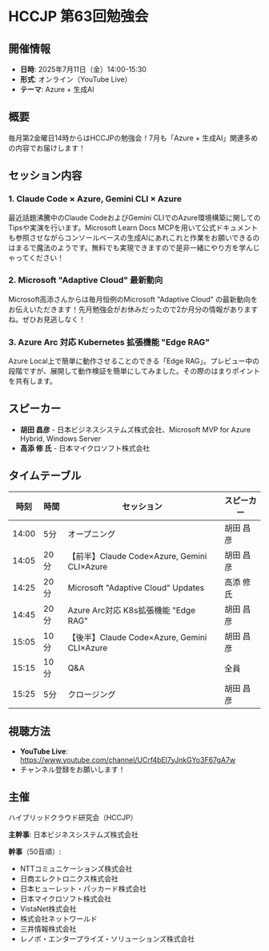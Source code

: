 # HCCJP 第63回勉強会

## 開催情報

- **日時**: 2025年7月11日（金）14:00-15:30
- **形式**: オンライン（YouTube Live）
- **テーマ**: Azure + 生成AI

## 概要

毎月第2金曜日14時からはHCCJPの勉強会！7月も「Azure + 生成AI」関連多めの内容でお届けします！

## セッション内容

### 1. Claude Code × Azure, Gemini CLI × Azure

最近話題沸騰中のClaude CodeおよびGemini CLIでのAzure環境構築に関してのTipsや実演を行います。Microsoft Learn Docs MCPを用いて公式ドキュメントも参照させながらコンソールベースの生成AIにあれこれと作業をお願いできるのはまるで魔法のようです。無料でも実現できますので是非一緒にやり方を学んじゃってください！

### 2. Microsoft "Adaptive Cloud" 最新動向

Microsoft高添さんからは毎月恒例のMicrosoft "Adaptive Cloud" の最新動向をお伝えいただきます！先月勉強会がお休みだったので2か月分の情報がありますね。ぜひお見逃しなく！

### 3. Azure Arc 対応 Kubernetes 拡張機能 "Edge RAG"

Azure Local上で簡単に動作させることのできる「Edge RAG」。プレビュー中の段階ですが、展開して動作検証を簡単にしてみました。その際のはまりポイントを共有します。

## スピーカー

- **胡田 昌彦** - 日本ビジネスシステムズ株式会社、Microsoft MVP for Azure Hybrid, Windows Server
- **高添 修 氏** - 日本マイクロソフト株式会社

## タイムテーブル

| 時刻 | 時間 | セッション | スピーカー |
|------|------|------------|------------|
| 14:00 | 5分 | オープニング | 胡田 昌彦 |
| 14:05 | 20分 | 【前半】Claude Code×Azure, Gemini CLI×Azure | 胡田 昌彦 |
| 14:25 | 20分 | Microsoft "Adaptive Cloud" Updates | 高添 修 氏 |
| 14:45 | 20分 | Azure Arc対応 K8s拡張機能 "Edge RAG" | 胡田 昌彦 |
| 15:05 | 10分 | 【後半】Claude Code×Azure, Gemini CLI×Azure | 胡田 昌彦 |
| 15:15 | 10分 | Q&A | 全員 |
| 15:25 | 5分 | クロージング | 胡田 昌彦 |

## 視聴方法

- **YouTube Live**: https://www.youtube.com/channel/UCrf4bEl7yJnkGYo3F67gA7w
- チャンネル登録をお願いします！

## 主催

ハイブリッドクラウド研究会（HCCJP）

**主幹事**: 日本ビジネスシステムズ株式会社

**幹事**（50音順）:
- NTTコミュニケーションズ株式会社
- 日商エレクトロニクス株式会社
- 日本ヒューレット・パッカード株式会社
- 日本マイクロソフト株式会社
- VistaNet株式会社
- 株式会社ネットワールド
- 三井情報株式会社
- レノボ・エンタープライズ・ソリューションズ株式会社
